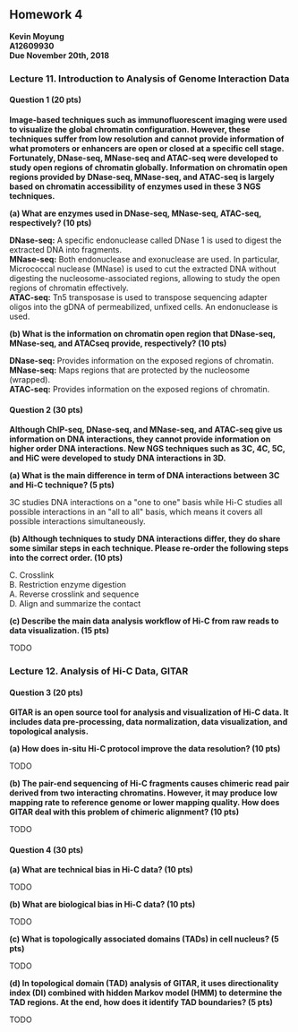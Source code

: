 ## Homework 4

**Kevin Moyung**  
**A12609930**  
**Due November 20th, 2018**  

### Lecture 11. Introduction to Analysis of Genome Interaction Data

#### Question 1 (20 pts)

**Image-based techniques such as immunofluorescent imaging were used to visualize the
global chromatin configuration. However, these techniques suffer from low resolution and
cannot provide information of what promoters or enhancers are open or closed at a specific
cell stage. Fortunately, DNase-seq, MNase-seq and ATAC-seq were developed to study
open regions of chromatin globally. Information on chromatin open regions provided by
DNase-seq, MNase-seq, and ATAC-seq is largely based on chromatin accessibility of
enzymes used in these 3 NGS techniques.**

**(a) What are enzymes used in DNase-seq, MNase-seq, ATAC-seq, respectively? (10 pts)**

**DNase-seq:** A specific endonuclease called DNase 1 is used to digest the extracted DNA into fragments.  
**MNase-seq:** Both endonuclease and exonuclease are used. In particular, Micrococcal nuclease (MNase) is used to cut the extracted DNA without digesting the nucleosome-associated regions, allowing to study the open regions of chromatin effectively.  
**ATAC-seq:** Tn5 transposase is used to transpose sequencing adapter oligos into the gDNA of permeabilized, unfixed cells. An endonuclease is used.  

**(b) What is the information on chromatin open region that DNase-seq, MNase-seq, and ATACseq
provide, respectively? (10 pts)**

**DNase-seq:** Provides information on the exposed regions of chromatin.  
**MNase-seq:** Maps regions that are protected by the nucleosome (wrapped).  
**ATAC-seq:** Provides information on the exposed regions of chromatin.  

#### Question 2 (30 pts)

**Although ChIP-seq, DNase-seq, and MNase-seq, and ATAC-seq give us information on
DNA interactions, they cannot provide information on higher order DNA interactions. New
NGS techniques such as 3C, 4C, 5C, and HiC were developed to study DNA interactions in
3D.**

**(a) What is the main difference in term of DNA interactions between 3C and Hi-C technique? (5
pts)**

3C studies DNA interactions on a "one to one" basis while Hi-C studies all possible interactions in an "all to all" basis, which means it covers all possible interactions simultaneously.  

**(b) Although techniques to study DNA interactions differ, they do share some similar steps in
each technique. Please re-order the following steps into the correct order. (10 pts)**

C. Crosslink  
B. Restriction enzyme digestion   
A. Reverse crosslink and sequence  
D. Align and summarize the contact  
  
**(c) Describe the main data analysis workflow of Hi-C from raw reads to data visualization. (15
pts)**

TODO

### Lecture 12. Analysis of Hi-C Data, GITAR

#### Question 3 (20 pts)

**GITAR is an open source tool for analysis and visualization of Hi-C data. It includes data
pre-processing, data normalization, data visualization, and topological analysis.**

**(a) How does in-situ Hi-C protocol improve the data resolution? (10 pts)**

TODO

**(b) The pair-end sequencing of Hi-C fragments causes chimeric read pair derived from two
interacting chromatins. However, it may produce low mapping rate to reference genome or lower
mapping quality. How does GITAR deal with this problem of chimeric alignment? (10 pts)**

TODO

#### Question 4 (30 pts)

**(a) What are technical bias in Hi-C data? (10 pts)**

TODO

**(b) What are biological bias in Hi-C data? (10 pts)**

TODO

**(c) What is topologically associated domains (TADs) in cell nucleus? (5 pts)**

TODO

**(d) In topological domain (TAD) analysis of GITAR, it uses directionality index (DI) combined
with hidden Markov model (HMM) to determine the TAD regions. At the end, how does it
identify TAD boundaries? (5 pts)**

TODO
